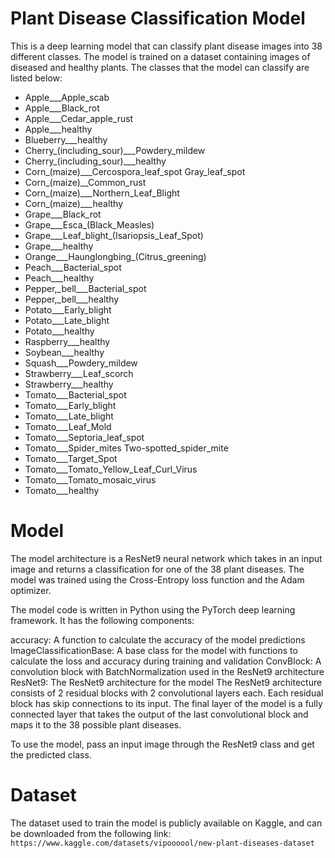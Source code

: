 # Plant Disease Classification Model
This is a deep learning model that can classify plant disease images into 38 different classes. The model is trained on a dataset containing images of diseased and healthy plants. The classes that the model can classify are listed below:

*   Apple___Apple_scab
*   Apple___Black_rot
*  Apple___Cedar_apple_rust
* Apple___healthy
*   Blueberry___healthy
*   Cherry_(including_sour)___Powdery_mildew
*   Cherry_(including_sour)___healthy
*   Corn_(maize)___Cercospora_leaf_spot Gray_leaf_spot
*   Corn_(maize)__Common_rust
*   Corn_(maize)___Northern_Leaf_Blight
*   Corn_(maize)___healthy
*   Grape___Black_rot
*   Grape___Esca_(Black_Measles)
*   Grape___Leaf_blight_(Isariopsis_Leaf_Spot)
*   Grape___healthy
*   Orange___Haunglongbing_(Citrus_greening)
*   Peach___Bacterial_spot
*   Peach___healthy
*   Pepper,_bell___Bacterial_spot
*   Pepper,_bell___healthy
*   Potato___Early_blight
*   Potato___Late_blight
*   Potato___healthy
*   Raspberry___healthy
*   Soybean___healthy
*   Squash___Powdery_mildew
*   Strawberry___Leaf_scorch
*   Strawberry___healthy
*   Tomato___Bacterial_spot
*   Tomato___Early_blight
*   Tomato___Late_blight
*   Tomato___Leaf_Mold
*   Tomato___Septoria_leaf_spot
*   Tomato___Spider_mites Two-spotted_spider_mite
*   Tomato___Target_Spot
*   Tomato___Tomato_Yellow_Leaf_Curl_Virus
*   Tomato___Tomato_mosaic_virus
*   Tomato___healthy

# Model
The model architecture is a ResNet9 neural network which takes in an input image and returns a classification for one of the 38 plant diseases. The model was trained using the Cross-Entropy loss function and the Adam optimizer.

The model code is written in Python using the PyTorch deep learning framework. It has the following components:

accuracy: A function to calculate the accuracy of the model predictions
ImageClassificationBase: A base class for the model with functions to calculate the loss and accuracy during training and validation
ConvBlock: A convolution block with BatchNormalization used in the ResNet9 architecture
ResNet9: The ResNet9 architecture for the model
The ResNet9 architecture consists of 2 residual blocks with 2 convolutional layers each. Each residual block has skip connections to its input. The final layer of the model is a fully connected layer that takes the output of the last convolutional block and maps it to the 38 possible plant diseases.

To use the model, pass an input image through the ResNet9 class and get the predicted class.

# Dataset
The dataset used to train the model is publicly available on Kaggle, and can be downloaded from the following link:
```https://www.kaggle.com/datasets/vipoooool/new-plant-diseases-dataset```